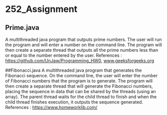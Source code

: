 # 252_Assignment

## Prime.java  
A multithreaded java program that outputs prime numbers. The user will run the program and will enter a number on the command line. The program will then create a
separate thread that outputs all the prime numbers less than or equal to the number entered by the user.
References : https://github.com/UnJaw/Programming_HW0, www.geeksforgeeks.org

##Fibonacci.java
A multithreaded java program that generates the Fibonacci sequence. On the command line, the user will enter the number of Fibonacci numbers that the program is to generate.
The program will then create a separate thread that will generate the Fibonacci numbers, placing the sequence in data that can be shared by the threads (using an array). 
The parent thread waits for the child thread to finish and when the child thread finishes execution, it outputs
the sequence generated.
References : https://www.homeworklib.com/
